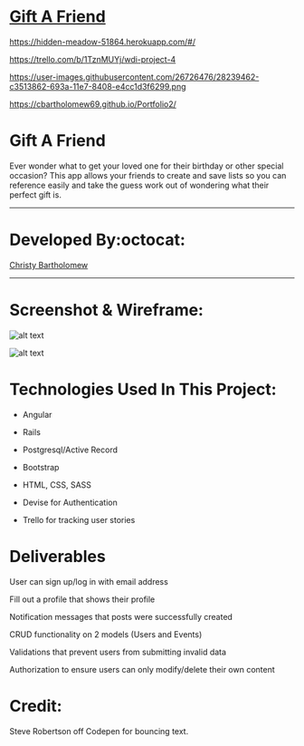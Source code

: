 # [Gift A Friend](https://github.com/cbartholomew69/Gift_A_Friend)
  
  https://hidden-meadow-51864.herokuapp.com/#/
  
  https://trello.com/b/1TznMUYj/wdi-project-4
  
  https://user-images.githubusercontent.com/26726476/28239462-c3513862-693a-11e7-8408-e4cc1d3f6299.png
  
   https://cbartholomew69.github.io/Portfolio2/
  
 

# Gift A Friend 

 Ever wonder what to get your loved one for their birthday or other special occasion?
 This app allows your friends to create and save lists so you can reference easily and take the guess work out of wondering     what their perfect gift is. 
___

# Developed By:octocat:
[Christy Bartholomew](https://github.com/cbartholomew69)

___

# Screenshot & Wireframe:

![alt text](https://user-images.githubusercontent.com/26726476/28239462-c3513862-693a-11e7-8408-e4cc1d3f6299.png)

![alt text](https://user-images.githubusercontent.com/26726476/28239563-12c34802-693d-11e7-8e82-ba2aeaee9394.JPG)

# Technologies Used In This Project:

* Angular

* Rails

* Postgresql/Active Record

* Bootstrap

* HTML, CSS, SASS

* Devise for Authentication

* Trello for tracking user stories

# Deliverables

User can sign up/log in with email address

Fill out a profile that shows their profile

Notification messages that posts were successfully created

CRUD functionality on 2 models (Users and Events)

Validations that prevent users from submitting invalid data 

Authorization to ensure users can only modify/delete their own content

# Credit:
Steve Robertson off Codepen for bouncing text.
